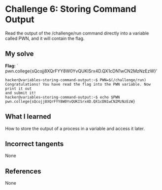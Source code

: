 # Challenge 6: Storing Command Output
Read the output of the /challenge/run command directly into a variable called PWN, and it will contain the flag.

## My solve
**Flag:** ` pwn.college{sQcojj8XQrFYY8W0YvQUKISrx4D.QX1cDN1wCN2MzNzEzW}’


```
hacker@variables~storing-command-output:~$ PWN=$(/challenge/run)
Congratulations! You have read the flag into the PWN variable. Now print it out 
and submit it!
hacker@variables~storing-command-output:~$ echo $PWN
pwn.college{sQcojj8XQrFYY8W0YvQUKISrx4D.QX1cDN1wCN2MzNzEzW}
```

## What I learned
How to store the output of a process in a variable and access it later.

## Incorrect tangents
None

## References
None

